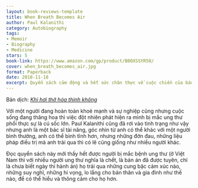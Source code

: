 ```yaml
---
layout: book-reviews-template
title: When Breath Becomes Air
author: Paul Kalanithi
category: Autobiography
tags:
- Memoir
- Biography
- Medicine
stars: 5
book-link: https://www.amazon.com/gp/product/B00XSSYR50/
cover: when_breath_becomes_air.jpg
format: Paperback
date: 2018-11-18
excerpt: Quyển sách cảm động và hết sức chân thực về cuộc chiến của bác sĩ Paul Kalanithi với căn bệnh ung thư phổi
---
```

Bản dịch: [*Khi hơi thở hóa thinh không*](https://tiki.vn/khi-hoi-tho-hoa-thinh-khong-p750578.html)

Với một người đang hoàn toàn khoẻ mạnh và sự nghiệp cũng nhưng cuộc sống đang thăng hoa thì việc đột nhiên phát hiện ra mình bị mắc ung thư phổi thực sự là cú sốc lớn. Paul Kalanithi cũng đã rơi vào tình trạng như vậy nhưng anh là một bác sĩ tài năng, góc nhìn từ anh có thể khác với một người bình thường, anh có thể bình tĩnh hơn, nhưng những đớn đau, những liệu pháp điều trị mà anh trải qua thì có lẽ cũng giống như nhiều người khác.

Đọc quyển sách này mới thấy hết được người bị mắc bệnh ung thư (ở Việt Nam thì với nhiều người ung thư nghĩa là chết, là bản án đã được tuyên, chỉ là chưa biết ngày thi hành án) họ trải qua những cung bậc cảm xúc nào, những suy nghĩ, những hi vọng, lo lắng cho bản thân và gia đình như thế nào, để có thể hiểu và thông cảm cho họ hơn.
